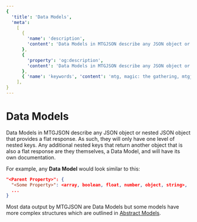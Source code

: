 ```yaml
---
{
  'title': 'Data Models',
  'meta':
    [
      {
        'name': 'description',
        'content': 'Data Models in MTGJSON describe any JSON object or nested JSON object that provides a flat response. As such, they will only have one level of nested keys. Any additional nested keys that return another object that is also a flat response are they themselves, a Data Model, and will have its own documentation.',
      },
      {
        'property': 'og:description',
        'content': 'Data Models in MTGJSON describe any JSON object or nested JSON object that provides a flat response. As such, they will only have one level of nested keys. Any additional nested keys that return another object that is also a flat response are they themselves, a Data Model, and will have its own documentation.',
      },
      { 'name': 'keywords', 'content': 'mtg, magic: the gathering, mtgjson, json, Data Models' },
    ],
}
---
```


# Data Models

Data Models in MTGJSON describe any JSON object or nested JSON object that provides a flat response. As such, they will only have one level of nested keys. Any additional nested keys that return another object that is also a flat response are they themselves, a Data Model, and will have its own documentation.

For example, any <strong>Data Model</strong> would look similar to this:

```json
"<Parent Property>": {
  "<Some Property>": <array, boolean, float, number, object, string>,
  ...
}
```

Most data output by MTGJSON are Data Models but some models have more complex structures which are outlined in [Abstract Models](/abstract-models/).
